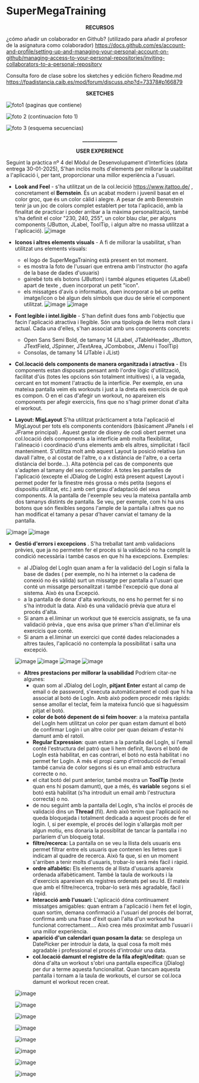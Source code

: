 # SuperMegaTraining

<p align="center"><b>RECURSOS</p></b>

¿cómo  añadir un colaborador en Github?  (utilizado para añadir al profesor de la asignatura como colaborador)
https://docs.github.com/es/account-and-profile/setting-up-and-managing-your-personal-account-on-github/managing-access-to-your-personal-repositories/inviting-collaborators-to-a-personal-repository

Consulta foro de clase sobre los sketches y edición fichero Readme.md
https://fpadistancia.caib.es/mod/forum/discuss.php?d=73378#p166879

<p align="center"><b>SKETCHES</p></b>

![foto1 (paginas que contiene)](https://github.com/user-attachments/assets/8ae68652-b16c-4730-97a7-e64c46bf82ae)

![foto 2 (continuacion foto 1)](https://github.com/user-attachments/assets/72c99419-cdd4-48a2-9d42-1d0b876842d3)

![foto 3 (esquema secuencias)](https://github.com/user-attachments/assets/86ab52c5-6508-4bac-b3dc-54552e6bff87)



<p align="center"><b>______________</p></b>
<p align="center"><b>USER EXPERIENCE</p></b>

Seguint la pràctica nº 4 del Mòdul de Desenvolupament d'Interfícies (data entrega  30-01-2025), S'han inclòs molts d'elements per millorar la usabilitat a l'aplicació i, per tant, proporcionar una millor experiència a l'usuari.

- **Look and Feel** -  s'ha utilitzat un de la col.lecició https://www.jtattoo.de/ , concretament el **Bernstein**.  És un acabat modern i juvenil basat en el color groc, que és un color càlid i alegre. A pesar de amb Berenstein tenir ja un joc de colors complet establert per tota l'aplicació, amb la finalitat de practicar i poder arribar a la màxima personalització, també s'ha definit el color "230, 240, 255", un color blau clar, per alguns components  (JButton, JLabel, ToolTip, i algun altre no massa utilitzat a l'aplicació).
![image](https://github.com/user-attachments/assets/58d5532b-8019-40fe-a0cc-448585225b8f)

  

- **Iconos i altres elements visuals** - A fi de millorar la usabilitat, s'han utilitzat uns elements visuals:
    - el logo de SuperMegaTraining està present en tot moment.
    - es mostra la foto de l'usuari que entrena amb l'instructor (ho agafa de la base de dades d'usuaris)
    - gairebé tots els botons (JButton) i també algunes etiquetes (JLabel) apart de texte , duen incorporat un petit "icon".
    - els missatges d'avís o informatius, duen incorporat o bé un petita imatge/icon o bé algun dels símbols que duu de sèrie el component utilitzat.
![image](https://github.com/user-attachments/assets/1b0ba39c-34a1-48d5-8ebe-cd57ae61ad17)
![image](https://github.com/user-attachments/assets/e53b9be7-44e2-4d32-8f13-931d92059d81)

      
 - **Font legible i intel.ligible** - S'han definit dues fons amb l'objectiu que facin l'aplicació atractiva i llegible. Són una tipologia de lletra molt clara i actual. Cada una d'elles,  s'han associat amb uns components concrets:
    - Open Sans Semi Bold, de tamany 14  (JLabel, JTableHeader, JButton, JTextField, JSpinner, JTextArea, JCombobox, JMenu i ToolTip)
    - Consolas, de tamany 14   (JTable i JList)
 
- **Col.locació dels components de manera organitzada i atractiva** - Els components estan disposats pensant amb l'ordre lògic d'utilització, facilitat d'ús (totes les opcions són totalment intuitives) i, a la vegada, cercant en tot moment l'atractiu de la interfície. Per exemple, en una mateixa pantalla veim els workouts i just a la dreta els exercicis de què es compon. O en el cas d'afegir un workout, no apareixen els components per afegir exercicis, fins que no s'hagi primer donat d'alta el workout.

- **Layout: MigLayout** S'ha utilitzat pràcticament a tota l'aplicació el MigLayout  per tots els components contenidors (bàsicament JPanels i el JFrame principal) . Aquest gestor de diseny de codi obert  permet una col.locació dels components a la interfície amb molta flexibilitat, l'alineació i coordinació d'uns elements amb els altres, simplicitat i fàcil manteniment. S'utilitza molt amb aquest Layout la posició relativa (un davall l'altre, o al costat de l'altre, o a x distància de l'altre, o a certa distància del borde...). Alta potència pel cas de components que s'adapten al tamany del seu contenidor.   A totes les pantalles de l'aplicació (excepte el JDialog de LogIn) està present aquest Layout i permet poder fer la finestre més grossa o més petita (segons el dispositiu utilitzat, etc.) amb cert grau d'adaptació del seus components.
A la pantalla de l'exemple seu veu la mateixa pantalla amb dos tamanys distints de pantalla. Se veu, per exemple, com hi ha uns botons que són flexibles segons l'ample de la pantalla i altres que no han modificat el tamany a pesar d'haver canviat el tamany de la pantalla.

![image](https://github.com/user-attachments/assets/43eab4d4-6053-4949-97d2-a077ae7d6ed6)
![image](https://github.com/user-attachments/assets/be1c3cfc-bc95-433b-b986-e6c3daa049a6)

- **Gestió d'errors i excepcions** . S'ha treballat tant amb validacions prèvies, que ja no permeten fer el procés si la validació no ha complit la condició necessària i també casos en que hi ha excepcions. Exemples:
    - al JDialog del LogIn quan anam a fer la validació del Login si falla la base de dades ( per exemple, no hi ha internet o la cadena de conexió no és vàlida) surt un missatge per pantalla a l'usuari que conté un missatge personalitzat i també l'excepció que dona al sistema.  Això és una Excepció.
    - a la pantalla de donar d'alta workouts, no ens ho permet fer si no s'ha introduit la data. Això és una validació prèvia que atura el procés d'alta.
    - Si anam a el.liminar un workout que té exercicis assignats, se fa una validació prèvia , que ens avisa que primer s'han d'el.liminar els exercicis que conté.
    - Si anam a el.liminar un exercici que conté dades relacionades a altres taules, l'aplicació  no contempla la possibilitat i salta una excepció.
 
  ![image](https://github.com/user-attachments/assets/76fb982e-1f9e-4704-aecc-00169ba2d740)
  ![image](https://github.com/user-attachments/assets/9fc49e85-bfb4-440b-a666-2fa99f7543d0)
  ![image](https://github.com/user-attachments/assets/75f4d92a-4307-45c2-a48e-2bcbb5132653)
  ![image](https://github.com/user-attachments/assets/b49e1947-18bf-4914-8b88-ef85d803c15e)


  - **Altres prestacions per millorar la usabilidad** Podríem citar-ne algunes:
       - quan som al JDialog del LogIn, **pitjant Enter** estant al camp de email o de password, s'executa automàticament el codi que hi ha associat al botó de LogIn. Amb això podem procedir més ràpids: sense amollar el teclat, feim la mateixa funció que si haguéssim pitjat el botó.
       - **color de botó depenent de si feim hoover**: a la mateixa pantalla del LogIn hem utilitzat un color per quan estam damunt el botó de confirmar Login i un altre color per quan deixam d'estar-hi damunt amb el ratolí. 
       - **Regular Expression**: quan estam a la pantalla del LogIn, si l'email conté l'estructura del patró que li hem definit, llavors el botó de LogIn està habilitat, en cas contrari, el botó no està habilitat i no permet fer LogIn.  A més el propi camp d'introducció de l'email també canvia de color segons si és un email amb estructura correcte o no.
       - el citat botó del punt anterior, també mostra un **ToolTip** (texte quan ens hi posam damunt), que a més, és **variable** segons si el botó està habilitat  (s'ha introduit un email amb l'estructura correcta) o no.
       - de nou seguint amb la pantalla del LogIn, s'ha inclòs el procés de validació dins un **Thread** (fil). Amb això tenim que l'aplicació no queda bloquejada i totalment dedicada a aquest procés de fer el login. I, si per exemple, el procés del login s'allargàs molt per algun motiu, ens donaria la possiblitat de tancar la pantalla i no parlaríem d'un bloqueig total.
       - **filtre/recerca:**  La pantalla on se veu la llista dels usuaris ens permet filtrar entre els usuaris que contenen les lletres que li indicam al quadre de recerca. Això fa que, si en un moment s'arriben a tenir molts d'usuaris, trobar-lo serà més fàcil i ràpid.
       - **ordre alfabètic:**  Els elements de al llista d'usuaris apareix ordenada alfabèticament.  També  la taula de workouts i la d'exercicis apareixen els registres ordenats pel seu Id. El mateix que amb el filtre/recerca, trobar-lo serà més agradable, fàcil i ràpid.
       - **Interacció amb l'usuari:** L'aplicació dóna contínuament missatges amigables: quan entram a l'aplicació i hem fet el login, quan sortim, demana confirmació a l'usuari del procés del borrat, confirma amb una frase d'èxit quan l'alta d'un workout ha funcionat correctament.... Això crea més proximitat amb l'usuari i una millor experiència.
       - **aparició d'un calendari quan posam la data:** se desplega un DatePicker per introduir la data, la qual cosa fa molt més agradable i professional el procés d'introduir una data.
       - **col.locació damunt el registre de la fila afegit/editat:**  quan se dóna d'alta un workout s'obri una pantalla específica (jDialog) per dur a terme aquesta funcionalitat. Quan tancam aquesta pantalla i tornam a la taula de workouts, el cursor se col.loca damunt el workout recen creat.

  ![image](https://github.com/user-attachments/assets/a8ec9322-8205-4163-a201-070aea8f9010)
  
  ![image](https://github.com/user-attachments/assets/ea3b1498-8a63-4d76-af45-3ee7b8357835)
  
  ![image](https://github.com/user-attachments/assets/362b73f1-f84b-43ac-be03-55dd7087d91f)
  
  ![image](https://github.com/user-attachments/assets/6bc94211-d4cd-4369-8156-74a0e7d674ad)
  
  ![image](https://github.com/user-attachments/assets/86cd3157-8f8b-4636-9671-119e68065c53)
  
  ![image](https://github.com/user-attachments/assets/885046bd-e3da-48fd-8897-1724739e4698)
  
  ![image](https://github.com/user-attachments/assets/66cf6267-a20a-49f8-bc9f-62e1ac7a8fe2)
  
  ![image](https://github.com/user-attachments/assets/065ca009-51d6-4070-92a4-5f8ee86b1b88)



  








  
